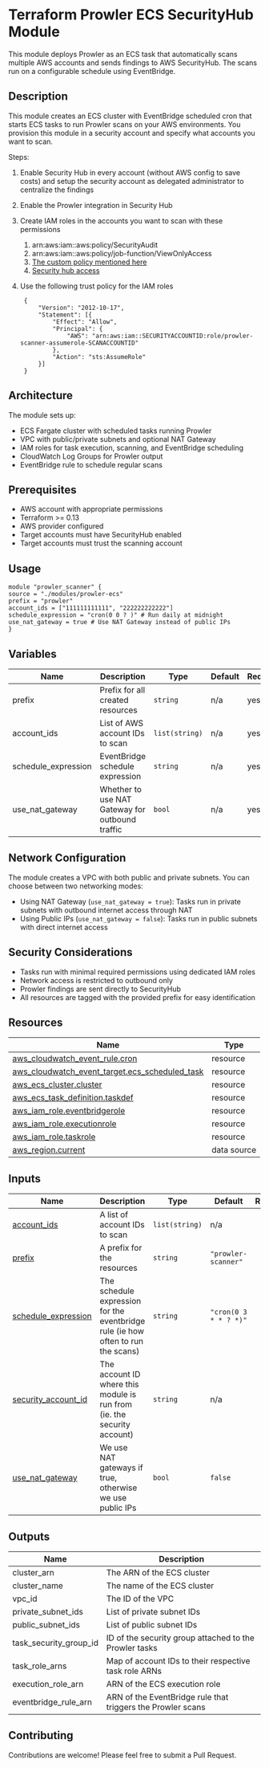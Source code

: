 # Terraform Prowler ECS SecurityHub Module

This module deploys Prowler as an ECS task that automatically scans multiple AWS accounts and sends findings to AWS SecurityHub. The scans run on a configurable schedule using EventBridge.

## Description

This module creates an ECS cluster with EventBridge scheduled cron that starts ECS tasks to run Prowler scans on your AWS environments. You provision this module in a security account and specify what accounts you want to scan. 

Steps:

1. Enable Security Hub in every account (without AWS config to save costs) and setup the security account as delegated administrator to centralize the findings
2. Enable the Prowler integration in Security Hub
3. Create IAM roles in the accounts you want to scan with these permissions
    1. arn:aws:iam::aws:policy/SecurityAudit
    2. arn:aws:iam::aws:policy/job-function/ViewOnlyAccess
    3. [The custom policy mentioned here](https://github.com/prowler-cloud/prowler/blob/master/permissions/prowler-additions-policy.json)
    4. [Security hub access](https://github.com/prowler-cloud/prowler/blob/master/permissions/prowler-security-hub.json)
4. Use the following trust policy for the IAM roles

        {
            "Version": "2012-10-17",
            "Statement": [{
                "Effect": "Allow",
                "Principal": {
                    "AWS": "arn:aws:iam::SECURITYACCOUNTID:role/prowler-scanner-assumerole-SCANACCOUNTID"
                },
                "Action": "sts:AssumeRole"
            }]
        }


## Architecture

The module sets up:
- ECS Fargate cluster with scheduled tasks running Prowler
- VPC with public/private subnets and optional NAT Gateway
- IAM roles for task execution, scanning, and EventBridge scheduling
- CloudWatch Log Groups for Prowler output
- EventBridge rule to schedule regular scans

## Prerequisites

- AWS account with appropriate permissions
- Terraform >= 0.13
- AWS provider configured
- Target accounts must have SecurityHub enabled
- Target accounts must trust the scanning account

## Usage

```hcl
module "prowler_scanner" {
source = "./modules/prowler-ecs"
prefix = "prowler"
account_ids = ["111111111111", "222222222222"]
schedule_expression = "cron(0 0 ? )" # Run daily at midnight
use_nat_gateway = true # Use NAT Gateway instead of public IPs
}
```


## Variables

| Name | Description | Type | Default | Required |
|------|-------------|------|---------|----------|
| prefix | Prefix for all created resources | `string` | n/a | yes |
| account_ids | List of AWS account IDs to scan | `list(string)` | n/a | yes |
| schedule_expression | EventBridge schedule expression | `string` | n/a | yes |
| use_nat_gateway | Whether to use NAT Gateway for outbound traffic | `bool` | n/a | yes |

## Network Configuration

The module creates a VPC with both public and private subnets. You can choose between two networking modes:
- Using NAT Gateway (`use_nat_gateway = true`): Tasks run in private subnets with outbound internet access through NAT
- Using Public IPs (`use_nat_gateway = false`): Tasks run in public subnets with direct internet access

## Security Considerations

- Tasks run with minimal required permissions using dedicated IAM roles
- Network access is restricted to outbound only
- Prowler findings are sent directly to SecurityHub
- All resources are tagged with the provided prefix for easy identification

## Resources

| Name | Type |
|------|------|
| [aws_cloudwatch_event_rule.cron](https://registry.terraform.io/providers/hashicorp/aws/latest/docs/resources/cloudwatch_event_rule) | resource |
| [aws_cloudwatch_event_target.ecs_scheduled_task](https://registry.terraform.io/providers/hashicorp/aws/latest/docs/resources/cloudwatch_event_target) | resource |
| [aws_ecs_cluster.cluster](https://registry.terraform.io/providers/hashicorp/aws/latest/docs/resources/ecs_cluster) | resource |
| [aws_ecs_task_definition.taskdef](https://registry.terraform.io/providers/hashicorp/aws/latest/docs/resources/ecs_task_definition) | resource |
| [aws_iam_role.eventbridgerole](https://registry.terraform.io/providers/hashicorp/aws/latest/docs/resources/iam_role) | resource |
| [aws_iam_role.executionrole](https://registry.terraform.io/providers/hashicorp/aws/latest/docs/resources/iam_role) | resource |
| [aws_iam_role.taskrole](https://registry.terraform.io/providers/hashicorp/aws/latest/docs/resources/iam_role) | resource |
| [aws_region.current](https://registry.terraform.io/providers/hashicorp/aws/latest/docs/data-sources/region) | data source |

## Inputs

| Name | Description | Type | Default | Required |
|------|-------------|------|---------|:--------:|
| <a name="input_account_ids"></a> [account\_ids](#input\_account\_ids) | A list of account IDs to scan | `list(string)` | n/a | yes |
| <a name="input_prefix"></a> [prefix](#input\_prefix) | A prefix for the resources | `string` | `"prowler-scanner"` | no |
| <a name="input_schedule_expression"></a> [schedule\_expression](#input\_schedule\_expression) | The schedule expression for the eventbridge rule (ie how often to run the scans) | `string` | `"cron(0 3 * * ? *)"` | no |
| <a name="input_security_account_id"></a> [security\_account\_id](#input\_security\_account\_id) | The account ID where this module is run from (ie. the security account) | `string` | n/a | yes |
| <a name="input_use_nat_gateway"></a> [use\_nat\_gateway](#input\_use\_nat\_gateway) | We use NAT gateways if true, otherwise we use public IPs | `bool` | `false` | no |

## Outputs

| Name | Description |
|------|-------------|
| cluster_arn | The ARN of the ECS cluster |
| cluster_name | The name of the ECS cluster |
| vpc_id | The ID of the VPC |
| private_subnet_ids | List of private subnet IDs |
| public_subnet_ids | List of public subnet IDs |
| task_security_group_id | ID of the security group attached to the Prowler tasks |
| task_role_arns | Map of account IDs to their respective task role ARNs |
| execution_role_arn | ARN of the ECS execution role |
| eventbridge_rule_arn | ARN of the EventBridge rule that triggers the Prowler scans |

## Contributing

Contributions are welcome! Please feel free to submit a Pull Request.